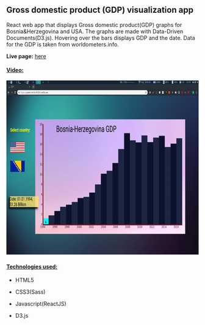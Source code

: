 ## Gross domestic product (GDP) visualization app

React web app that displays Gross domestic product(GDP) graphs for Bosnia&Herzegovina and USA. The graphs are made with Data-Driven Documents(D3.js). Hovering over the bars displays GDP and the date. Data for the GDP is taken from worldometers.info.

**Live page:** <a  href="https://www.projects.darkokojovic.com/gdp/">here</a>

#### <u>Video:</u>

<!-- <iframe  src="https://player.vimeo.com/video/352262213"  width="800"  height="455"  frameborder="0"  allow="autoplay; fullscreen"  allowfullscreen></iframe> -->

<a href="https://player.vimeo.com/video/352262213" target="_blank"><img src="video-thumbnail.png"
 width="800" height="455"/></a>

#### <u>Technologies used:</u>

- HTML5

- CSS3(Sass)

- Javascript(ReactJS)

- D3.js
